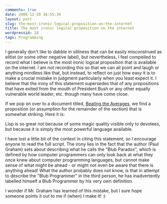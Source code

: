 ```yaml
---
comments: true
date: 2006-12-20 16:55:39
layout: post
slug: the-most-ironic-logical-proposition-on-the-internet
title: The most ironic logical proposition on the internet
wordpressid: 18
tags: Programming
---
```


I generally don't like to dabble in silliness that can be easily misconstrued as elitist (or some other negative label), but nevertheless, I feel compelled to record what I believe is the most ironic logical proposition that is available on the internet. I am not recording this so that we can all point and laugh or anything mindless like that, but instead, to reflect on just how easy it is to make a crucial mistake in judgment particularly when you least expect it. I believe that the irony of this statement supersedes that of any propositions that have exited from the mouth of President Bush or any other equally vulnerable world leader, etc. though many have come close.

If we pop on over to a document titled, [Beating the Averages](http://www.paulgraham.com/avg.html), we find a proposition (or assumption for the remainder of the section) that is somewhat striking. Here it is:


> 
Lisp is so great not because of some magic quality visible only to devotees, but because it is simply the most powerful language available.




I have lost a little bit of the context in citing this statement, so I encourage anyone to read the full script. The irony lies in the fact that the author (Paul Graham) sets about describing what he calls the "Blub Paradox", which is defined by how computer programmers can only look back at what they once knew about computer programming languages, but cannot make sense of what might be ahead - or might not even be aware that there is anything ahead! What the author probably does not know, is that in attempt to describe the "Blub Programmer" in the third person, he has inadvertently labelled himself a Blub Programmer by his very own definition.

I wonder if Mr. Graham has learned of this mistake, but I sure hope someone points it out to me if (when) I make it! :)
